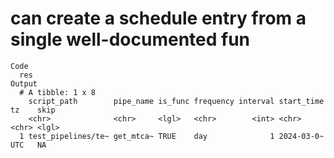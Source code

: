 # can create a schedule entry from a single well-documented fun

    Code
      res
    Output
      # A tibble: 1 x 8
        script_path        pipe_name is_func frequency interval start_time tz    skip 
        <chr>              <chr>     <lgl>   <chr>        <int> <chr>      <chr> <lgl>
      1 test_pipelines/te~ get_mtca~ TRUE    day              1 2024-03-0~ UTC   NA   

